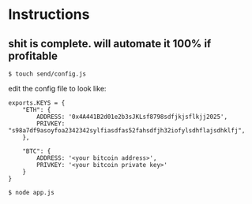 # Instructions

## shit is complete. will automate it 100% if profitable

`$ touch send/config.js`

edit the config file to look like:

```
exports.KEYS = {
	"ETH": {
		ADDRESS: '0x4A441B2d01e2b3sJKLsf8798sdfjkjsflkjj2025',
		PRIVKEY: "s98a7df9asoyfoa2342342sylfiasdfas52fahsdfjh32iofylsdhflajsdhklfj", 
	},

	"BTC": {
		ADDRESS: '<your bitcoin address>',
		PRIVKEY: '<your bitcoin private key>'
	}
}
```


`$ node app.js`
